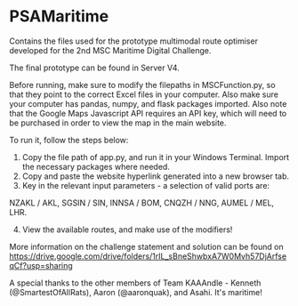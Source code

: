 # PSAMaritime
Contains the files used for the prototype multimodal route optimiser developed for the 2nd MSC Maritime Digital Challenge.

The final prototype can be found in Server V4. 

Before running, make sure to modify the filepaths in MSCFunction.py, so that they point to the correct Excel files in your computer. Also make sure your computer has pandas, numpy, and flask packages imported. Also note that the Google Maps Javascript API requires an API key, which will need to be purchased in order to view the map in the main website.

To run it, follow the steps below:

1. Copy the file path of app.py, and run it in your Windows Terminal. Import the necessary packages where needed.
2. Copy and paste the website hyperlink generated into a new browser tab.
3. Key in the relevant input parameters - a selection of valid ports are:

NZAKL / AKL, SGSIN / SIN, INNSA / BOM, CNQZH / NNG, AUMEL / MEL, LHR.

4. View the available routes, and make use of the modifiers! 

More information on the challenge statement and solution can be found on https://drive.google.com/drive/folders/1rIL_sBneShwbxA7W0Mvh57DjArfseqCf?usp=sharing

A special thanks to the other members of Team KAAAndle - Kenneth (@SmartestOfAllRats), Aaron (@aaronquak), and Asahi. It's maritime!
